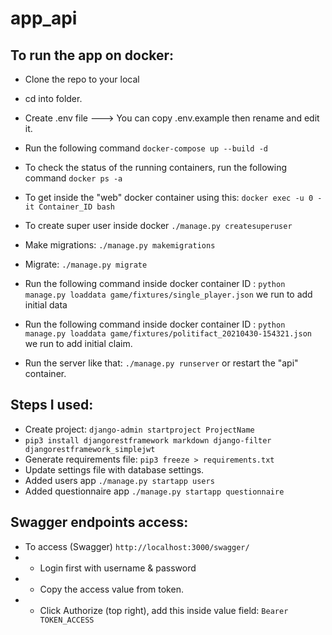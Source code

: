 # app_api

## To run the app on docker:
- Clone the repo to your local
- cd into folder.
- Create .env file ---> You can copy .env.example then rename and edit it.
- Run the following command `docker-compose up --build -d`
- To check the status of the running containers, run the following command `docker ps -a`
- To get inside the "web" docker container using this: `docker exec -u 0 -it Container_ID bash`

- To create super user inside docker `./manage.py createsuperuser`

- Make migrations: `./manage.py makemigrations` 
- Migrate: `./manage.py migrate`
- Run the following command inside docker container ID : `python manage.py loaddata game/fixtures/single_player.json` we run to add initial data 
- Run the following command inside docker container ID : `python manage.py loaddata game/fixtures/politifact_20210430-154321.json` we run to add initial claim.
- Run the server like that: `./manage.py runserver` or restart the "api" container.


## Steps I used:
- Create project: `django-admin startproject ProjectName`
- `pip3 install djangorestframework markdown django-filter djangorestframework_simplejwt`
- Generate requirements file: `pip3 freeze > requirements.txt`
- Update settings file with database settings.
- Added users app `./manage.py startapp users`
- Added questionnaire app `./manage.py startapp questionnaire`


## Swagger endpoints access:
- To access (Swagger) `http://localhost:3000/swagger/`
- - Login first with username & password
- - Copy the access value from token.
- - Click Authorize (top right), add this inside value field: `Bearer TOKEN_ACCESS`
